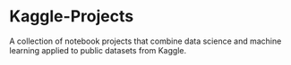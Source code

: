 # Kaggle-Projects

A collection of notebook projects that combine data science and machine learning applied to public datasets from Kaggle.
